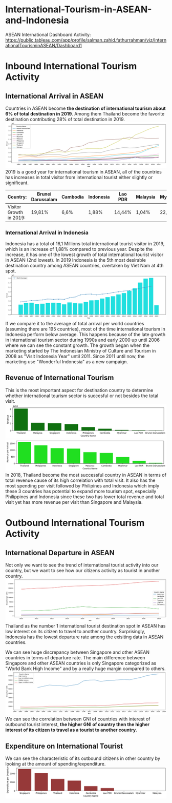 # International-Tourism-in-ASEAN-and-Indonesia
 
ASEAN International Dashboard Activity:
https://public.tableau.com/app/profile/salman.zahid.fathurrahman/viz/InternationalTourisminASEAN/Dashboard1

# Inbound International Tourism Activity
## International Arrival in ASEAN
Countries in ASEAN become **the destination of international tourism about 6% of total destination in 2019**. Among them Thailand become the favorite destination contributing 28% of total destination in 2019.
![Visitor to ASEAN](https://github.com/salmanzf/International-Tourism-in-ASEAN-and-Indonesia/blob/streamlit/plot%20picture/visitor%20to%20asean.png)
2019 is a good year for international tourism in ASEAN, all of the countries has increases in total visitor from international tourist either slightly or significant.

| Country:| Brunei Darussalam | Cambodia | Indonesia | Lao PDR | Malaysia | Myanmar | Philipines | Singapore | Thailand | Viet Nam |
| --- | --- | --- | --- | --- | --- | --- | --- | --- | --- | --- |
| Visitor Growth in 2019:| 19,81% | 6,6% | 1,88% | 14,44% | 1,04% | 22,95% | 15,90% | 3,27% | 4,55% | 16,20% |

### International Arrival in Indonesia
Indonesia has a total of 16,1 Millions total international tourist visitor in 2019, which is an increase of 1,88% compared to previous year. Despite the increase, it has one of the lowest growth of total international tourist visitor in ASEAN (2nd lowest). In 2019 Indonesia is the 5th most desirable destination country among ASEAN countries, overtaken by Viet Nam at 4th spot.
![Visitor to Indonesia](https://github.com/salmanzf/International-Tourism-in-ASEAN-and-Indonesia/blob/streamlit/plot%20picture/visitor%20to%20indonesia.png)
If we compare it to the average of total arrival per world countries (assuming there are 195 countries), most of the time international tourism in Indonesia perform below average. This happens because of the late growth in international tourism sector during 1990s and early 2000 up until 2006 where we can see the constant growth. The growth began when the marketing started by The Indonesian Ministry of Culture and Tourism in 2008 as "Visit Indonesia Year" until 2011. Since 2011 until now, the marketing use "Wonderful Indonesia" as a new campaign.
 
## Revenue of International Tourism
This is the most important aspect for destination country to determine whether international tourism sector is succesful or not besides the total visit.
![Revenue ASEAN](https://github.com/salmanzf/International-Tourism-in-ASEAN-and-Indonesia/blob/streamlit/plot%20picture/revenue_asean.png)
![Revenue per Visit](https://github.com/salmanzf/International-Tourism-in-ASEAN-and-Indonesia/blob/streamlit/plot%20picture/revenue%20per%20visit_asean.png)
In 2018, Thailand become the most successful country in ASEAN in terms of total revenue cause of its high correlation with total visit. It also has the most spending per visit followed by Philipines and Indonesia which imply these 3 countries has potential to expand more tourism spot, especially Philippines and Indonesia since these two has lower total revenue and total visit yet has more revenue per visit than Singapore and Malaysia.
 
# Outbound International Tourism Activity
## International Departure in ASEAN
Not only we want to see the trend of international tourist activity into our country, but we want to see how our citizens activity as tourist in another country.
![Departure ASEAN](https://github.com/salmanzf/International-Tourism-in-ASEAN-and-Indonesia/blob/streamlit/plot%20picture/departure%20asean.png)
Thailand as the number 1 international tourist destination spot in ASEAN has low interest on its citizen to travel to another country. Surprisingly, Indonesia has the lowest departure rate among the exisiting data in ASEAN countries.
 
We can see huge discrepancy between Singapore and other ASEAN countries in terms of departure rate. The main difference between Singapore and other ASEAN countries is only Singapore categorized as "World Bank High Income" and by a really huge margin compared to others.
![depart world bank](https://github.com/salmanzf/International-Tourism-in-ASEAN-and-Indonesia/blob/streamlit/plot%20picture/depart%20world%20bank%20income.png)
We can see the correlation between GNI of countries with interest of outbound tourist interest, **the higher GNI of country then the higher interest of its citizen to travel as a tourist to another country**.

## Expenditure on International Tourist
We can see the characteristic of its outbound citizens in other country by looking at the amount of spending/expenditure.
![expenditure per depart](https://github.com/salmanzf/International-Tourism-in-ASEAN-and-Indonesia/blob/streamlit/plot%20picture/expenditure%20per%20depart_asean_2016.png)
